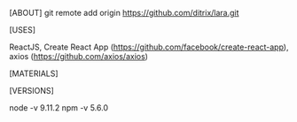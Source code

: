 [ABOUT] git remote add origin https://github.com/ditrix/lara.git

[USES]

ReactJS, Create React App (https://github.com/facebook/create-react-app), axios (https://github.com/axios/axios)

[MATERIALS]  


[VERSIONS]

node -v 9.11.2
npm -v 5.6.0
